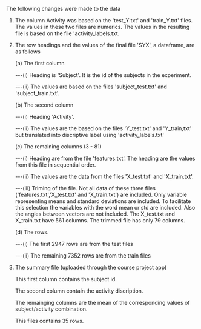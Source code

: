 The following changes were made to the data

1. The column Activity was based on the 'test_Y.txt' and 'train_Y.txt' files.
   The values in these two files are numerics.
   The values in the resulting file is based on the file 'activity_labels.txt.
   
2. The row headings and the values of the final file 'SYX', a dataframe, are as follows

   (a) The first column
   
   ---(i) Heading is 'Subject'. It is the id of the subjects in the experiment.
   
   ---(ii) The values are based on the files 'subject_test.txt' and 'subject_train.txt'.
   
   (b) The second column
   
   ---(i) Heading 'Activity'.
   
   ---(ii) The values are the based on the files 'Y_test.txt' and 'Y_train,txt' but translated 
         into discriptive label using 'activity_labels.txt'
   
   (c) The remaining columns (3 - 81)
   
   ---(i) Heading are from the file 'features.txt'. The heading are the values from this file in sequential order. 
   
   ---(ii) The values are the data from the files 'X_test.txt' and 'X_train.txt'.
   
   ---(iii) Triming of the file. Not all data of these three files ('features.txt','X_test.txt' and 'X_train.txt') are
         included. Only variable representing means and standard deviations are included. To facilitate this selection the
         variables with the word mean or std are included. Also the angles between vectors are not included. The X_test.txt
         and X_train.txt have 561 columns. The trimmed file has only 79 columns.
   
   (d) The rows.
   
   ---(i) The first 2947 rows are from the test files
   
   ---(ii) The remaining 7352 rows are from the train files
   
3. The summary file (uploaded through the course project app)

   This first column contains the subject id.
   
   The second column contain the activity discription. 
   
   The remainging columns are the mean of the corresponding values of subject/activity combination.
   
   This files contains 35 rows.


